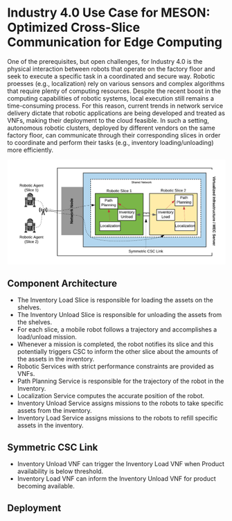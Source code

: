 # Industry 4.0 Use Case for MESON: Optimized Cross-Slice Communication for Edge Computing

One  of  the  prerequisites,  but  open challenges, for Industry 4.0 is the physical interaction between robots that operate on the factory floor and seek to execute a specific task in a coordinated and secure way. Robotic proesses (e.g., localization) rely on various sensors and complex algorithms that require plenty of computing resources. Despite the recent boost in the computing capabilities of robotic systems, local execution still remains a time-consuming process. For this reason, current trends in network service delivery dictate that robotic applications are being developed and treated as VNFs, making their deployment to the cloud feasible. In such a setting, autonomous robotic clusters, deployed by different vendors on the same factory floor, can communicate through their corresponding slices in order to coordinate and perform their tasks (e.g., inventory loading/unloading) more efficiently. 

![Alt text](service%20chain.png?raw=true "Figure 1: Industry 4.0 Use Case Architecture")

## Component Architecture

* The Inventory Load Slice is responsible for loading the assets on the shelves.
* The Inventory Unload Slice is responsible for unloading the assets from the shelves.
* For each slice, a mobile robot follows a trajectory and accomplishes a load/unload mission.
* Whenever a mission is completed, the robot notifies its slice and this potentially triggers CSC to inform the other slice about the amounts of the assets in the inventory.
* Robotic Services with strict performance constraints are provided as VNFs.
* Path Planning Service is responsible for the trajectory of the robot in the Inventory.
* Localization Service computes the accurate position of the robot. 
* Inventory Unload Service assigns missions to the robots to take specific assets from the inventory.
* Inventory Load Service assigns missions to the robots to refill specific assets in the inventory.


## Symmetric CSC Link 

* Inventory Unload VNF can trigger the Inventory Load VNF when Product availability is below threshold. 
* Inventory Load VNF can inform the Inventory Unload VNF for product becoming available. 


## Deployment

